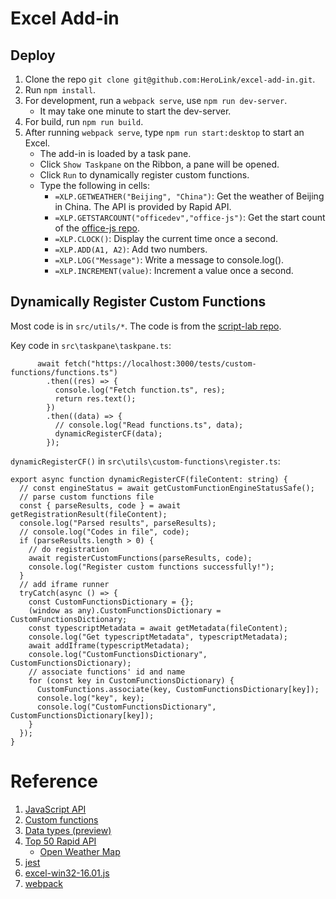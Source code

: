 # Excel Add-in

## Deploy

1. Clone the repo `git clone git@github.com:HeroLink/excel-add-in.git`.
2. Run `npm install`.
3. For development, run a `webpack serve`, use `npm run dev-server`.
    * It may take one minute to start the dev-server.
4. For build, run `npm run build`.
5. After running `webpack serve`, type `npm run start:desktop` to start an Excel.
    * The add-in is loaded by a task pane.
    * Click `Show Taskpane` on the Ribbon, a pane will be opened.
    * Click `Run` to dynamically register custom functions.
    * Type the following in cells:
        * `=XLP.GETWEATHER("Beijing", "China")`: Get the weather of Beijing in China. The API is provided by Rapid API.
        * `=XLP.GETSTARCOUNT("officedev","office-js")`: Get the start count of  the [office-js repo](https://github.com/OfficeDev/office-js).
        * `=XLP.CLOCK()`:  Display the current time once a second.
        * `=XLP.ADD(A1, A2)`: Add two numbers.
        * `=XLP.LOG("Message")`: Write a message to console.log().
        * `=XLP.INCREMENT(value)`: Increment a value once a second.

## Dynamically Register Custom Functions

Most code is in `src/utils/*`. The code is from the [script-lab repo](https://github.com/OfficeDev/script-lab).

Key code in `src\taskpane\taskpane.ts`:

```tsx
      await fetch("https://localhost:3000/tests/custom-functions/functions.ts")
        .then((res) => {
          console.log("Fetch function.ts", res);
          return res.text();
        })
        .then((data) => {
          // console.log("Read functions.ts", data);
          dynamicRegisterCF(data);
        });
```

`dynamicRegisterCF()` in `src\utils\custom-functions\register.ts`:

```tsx
export async function dynamicRegisterCF(fileContent: string) {
  // const engineStatus = await getCustomFunctionEngineStatusSafe();
  // parse custom functions file
  const { parseResults, code } = await getRegistrationResult(fileContent);
  console.log("Parsed results", parseResults);
  // console.log("Codes in file", code);
  if (parseResults.length > 0) {
    // do registration
    await registerCustomFunctions(parseResults, code);
    console.log("Register custom functions successfully!");
  }
  // add iframe runner
  tryCatch(async () => {
    const CustomFunctionsDictionary = {};
    (window as any).CustomFunctionsDictionary = CustomFunctionsDictionary;
    const typescriptMetadata = await getMetadata(fileContent);
    console.log("Get typescriptMetadata", typescriptMetadata);
    await addIframe(typescriptMetadata);
    console.log("CustomFunctionsDictionary", CustomFunctionsDictionary);
    // associate functions' id and name
    for (const key in CustomFunctionsDictionary) {
      CustomFunctions.associate(key, CustomFunctionsDictionary[key]);
      console.log("key", key);
      console.log("CustomFunctionsDictionary", CustomFunctionsDictionary[key]);
    }
  });
}
```

# Reference

1. [JavaScript API](https://docs.microsoft.com/en-us/javascript/api/excel?view=excel-js-1.14)
2. [Custom functions](https://docs.microsoft.com/en-us/office/dev/add-ins/excel/custom-functions-overview)
3. [Data types (preview)](https://docs.microsoft.com/en-us/office/dev/add-ins/excel/excel-data-types-overview)
4. [Top 50 Rapid API](https://rapidapi.com/blog/most-popular-api/)
    * [Open Weather Map](https://rapidapi.com/community/api/open-weather-map)
5. [jest](https://jestjs.io/docs/getting-started)
6. [excel-win32-16.01.js](https://appsforoffice.microsoft.com/lib/beta/hosted/excel-win32-16.01.js)
7. [webpack](https://webpack.js.org/configuration)

